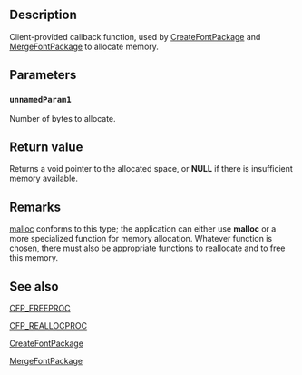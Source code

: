 ## Description

Client-provided callback function, used by [CreateFontPackage](https://learn.microsoft.com/windows/desktop/api/fontsub/nf-fontsub-createfontpackage) and [MergeFontPackage](https://learn.microsoft.com/windows/desktop/api/fontsub/nf-fontsub-mergefontpackage) to allocate memory.

## Parameters

### `unnamedParam1`

Number of bytes to allocate.

## Return value

Returns a void pointer to the allocated space, or **NULL** if there is insufficient memory available.

## Remarks

[malloc](https://learn.microsoft.com/previous-versions/visualstudio/visual-studio-2010/6ewkz86d(v=vs.100)) conforms to this type; the application can either use **malloc** or a more specialized function for memory allocation. Whatever function is chosen, there must also be appropriate functions to reallocate and to free this memory.

## See also

[CFP_FREEPROC](https://learn.microsoft.com/windows/desktop/api/fontsub/nc-fontsub-cfp_freeproc)

[CFP_REALLOCPROC](https://learn.microsoft.com/windows/desktop/api/fontsub/nc-fontsub-cfp_reallocproc)

[CreateFontPackage](https://learn.microsoft.com/windows/desktop/api/fontsub/nf-fontsub-createfontpackage)

[MergeFontPackage](https://learn.microsoft.com/windows/desktop/api/fontsub/nf-fontsub-mergefontpackage)